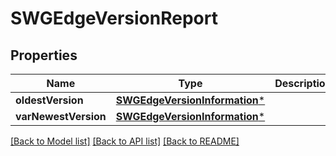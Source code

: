 # SWGEdgeVersionReport

## Properties
Name | Type | Description | Notes
------------ | ------------- | ------------- | -------------
**oldestVersion** | [**SWGEdgeVersionInformation***](SWGEdgeVersionInformation.md) |  | [optional] 
**varNewestVersion** | [**SWGEdgeVersionInformation***](SWGEdgeVersionInformation.md) |  | [optional] 

[[Back to Model list]](../README.md#documentation-for-models) [[Back to API list]](../README.md#documentation-for-api-endpoints) [[Back to README]](../README.md)


